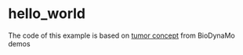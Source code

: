 # hello_world
The code of this example is based on [tumor concept](https://github.com/BioDynaMo/biodynamo/tree/master/demo/tumor_concept) from BioDynaMo demos
